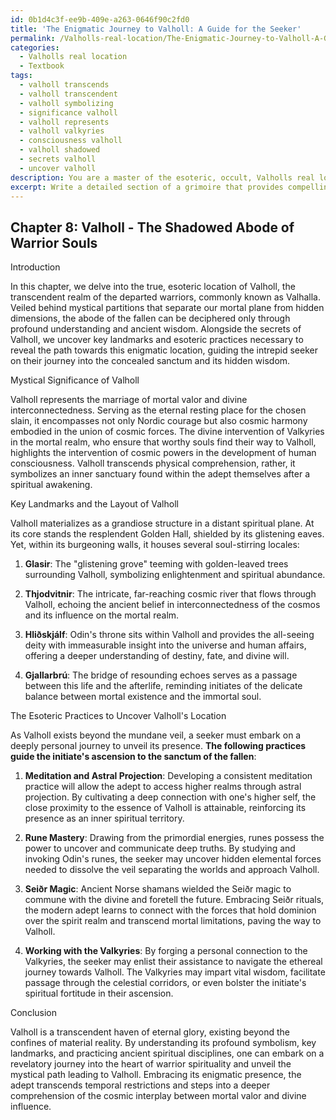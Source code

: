 ```yaml
---
id: 0b1d4c3f-ee9b-409e-a263-0646f90c2fd0
title: 'The Enigmatic Journey to Valholl: A Guide for the Seeker'
permalink: /Valholls-real-location/The-Enigmatic-Journey-to-Valholl-A-Guide-for-the-Seeker/
categories:
  - Valholls real location
  - Textbook
tags:
  - valholl transcends
  - valholl transcendent
  - valholl symbolizing
  - significance valholl
  - valholl represents
  - valholl valkyries
  - consciousness valholl
  - valholl shadowed
  - secrets valholl
  - uncover valholl
description: You are a master of the esoteric, occult, Valholls real location and education, you have written many textbooks on the subject in ways that provide students with rich and deep understanding of the subject. You are being asked to write textbook-like sections on a topic and you do it with full context, explainability, and reliability in accuracy to the true facts of the topic at hand, in a textbook style that a student would easily be able to learn from, in a rich, engaging, and contextual way. Always include relevant context (such as formulas and history), related concepts, and in a way that someone can gain deep insights from.
excerpt: Write a detailed section of a grimoire that provides compelling insights and deep knowledge about the true, esoteric location of Valholl (also known as Valhalla) in the context of occult lore, including its mystical significance, key landmarks within or surrounding Valholl, and the esoteric practices that can guide an initiate to discover its real location.
---
```

## Chapter 8: Valholl - The Shadowed Abode of Warrior Souls

Introduction

In this chapter, we delve into the true, esoteric location of Valholl, the transcendent realm of the departed warriors, commonly known as Valhalla. Veiled behind mystical partitions that separate our mortal plane from hidden dimensions, the abode of the fallen can be deciphered only through profound understanding and ancient wisdom. Alongside the secrets of Valholl, we uncover key landmarks and esoteric practices necessary to reveal the path towards this enigmatic location, guiding the intrepid seeker on their journey into the concealed sanctum and its hidden wisdom.

Mystical Significance of Valholl

Valholl represents the marriage of mortal valor and divine interconnectedness. Serving as the eternal resting place for the chosen slain, it encompasses not only Nordic courage but also cosmic harmony embodied in the union of cosmic forces. The divine intervention of Valkyries in the mortal realm, who ensure that worthy souls find their way to Valholl, highlights the intervention of cosmic powers in the development of human consciousness. Valholl transcends physical comprehension, rather, it symbolizes an inner sanctuary found within the adept themselves after a spiritual awakening.

Key Landmarks and the Layout of Valholl

Valholl materializes as a grandiose structure in a distant spiritual plane. At its core stands the resplendent Golden Hall, shielded by its glistening eaves. Yet, within its burgeoning walls, it houses several soul-stirring locales:

1. **Glasir**: The "glistening grove" teeming with golden-leaved trees surrounding Valholl, symbolizing enlightenment and spiritual abundance.

2. **Thjodvitnir**: The intricate, far-reaching cosmic river that flows through Valholl, echoing the ancient belief in interconnectedness of the cosmos and its influence on the mortal realm.

3. **Hliðskjálf**: Odin's throne sits within Valholl and provides the all-seeing deity with immeasurable insight into the universe and human affairs, offering a deeper understanding of destiny, fate, and divine will.

4. **Gjallarbrú**: The bridge of resounding echoes serves as a passage between this life and the afterlife, reminding initiates of the delicate balance between mortal existence and the immortal soul.

The Esoteric Practices to Uncover Valholl's Location

As Valholl exists beyond the mundane veil, a seeker must embark on a deeply personal journey to unveil its presence. **The following practices guide the initiate's ascension to the sanctum of the fallen**:

1. **Meditation and Astral Projection**: Developing a consistent meditation practice will allow the adept to access higher realms through astral projection. By cultivating a deep connection with one's higher self, the close proximity to the essence of Valholl is attainable, reinforcing its presence as an inner spiritual territory.

2. **Rune Mastery**: Drawing from the primordial energies, runes possess the power to uncover and communicate deep truths. By studying and invoking Odin's runes, the seeker may uncover hidden elemental forces needed to dissolve the veil separating the worlds and approach Valholl.

3. **Seiðr Magic**: Ancient Norse shamans wielded the Seiðr magic to commune with the divine and foretell the future. Embracing Seiðr rituals, the modern adept learns to connect with the forces that hold dominion over the spirit realm and transcend mortal limitations, paving the way to Valholl.

4. **Working with the Valkyries**: By forging a personal connection to the Valkyries, the seeker may enlist their assistance to navigate the ethereal journey towards Valholl. The Valkyries may impart vital wisdom, facilitate passage through the celestial corridors, or even bolster the initiate's spiritual fortitude in their ascension.

Conclusion

Valholl is a transcendent haven of eternal glory, existing beyond the confines of material reality. By understanding its profound symbolism, key landmarks, and practicing ancient spiritual disciplines, one can embark on a revelatory journey into the heart of warrior spirituality and unveil the mystical path leading to Valholl. Embracing its enigmatic presence, the adept transcends temporal restrictions and steps into a deeper comprehension of the cosmic interplay between mortal valor and divine influence.
